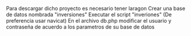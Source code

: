 Para descargar dicho proyecto es necesario tener laragon
Crear una base de datos nombrada "inversiones"
Executar el script "inveriones" (De preferencia usar navicat)
En el archivo db.php modificar el usuario y contraseña de acuerdo a los parametros de su base de datos
